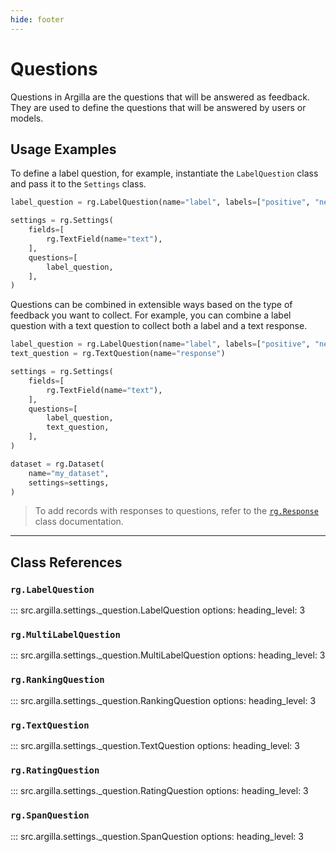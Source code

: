 ```yaml
---
hide: footer
---
```


# Questions

Questions in Argilla are the questions that will be answered as feedback. They are used to define the questions that will be answered by users or models.

## Usage Examples

To define a label question, for example, instantiate the `LabelQuestion` class and pass it to the `Settings` class.

```python
label_question = rg.LabelQuestion(name="label", labels=["positive", "negative"])

settings = rg.Settings(
    fields=[
        rg.TextField(name="text"),
    ],
    questions=[
        label_question,
    ],
)

```

Questions can be combined in extensible ways based on the type of feedback you want to collect. For example, you can combine a label question with a text question to collect both a label and a text response.

```python
label_question = rg.LabelQuestion(name="label", labels=["positive", "negative"])
text_question = rg.TextQuestion(name="response")

settings = rg.Settings(
    fields=[
        rg.TextField(name="text"),
    ],
    questions=[
        label_question,
        text_question,
    ],
)

dataset = rg.Dataset(
    name="my_dataset",
    settings=settings,
)


```

> To add records with responses to questions, refer to the [`rg.Response`](../records/responses.md) class documentation.


---

## Class References

### `rg.LabelQuestion`

::: src.argilla.settings._question.LabelQuestion
    options:
        heading_level: 3

### `rg.MultiLabelQuestion`

::: src.argilla.settings._question.MultiLabelQuestion
    options:
        heading_level: 3

### `rg.RankingQuestion`

::: src.argilla.settings._question.RankingQuestion
    options:
        heading_level: 3

### `rg.TextQuestion`

::: src.argilla.settings._question.TextQuestion
    options:
        heading_level: 3

### `rg.RatingQuestion`

::: src.argilla.settings._question.RatingQuestion
    options:
        heading_level: 3

### `rg.SpanQuestion`

::: src.argilla.settings._question.SpanQuestion
    options:
        heading_level: 3